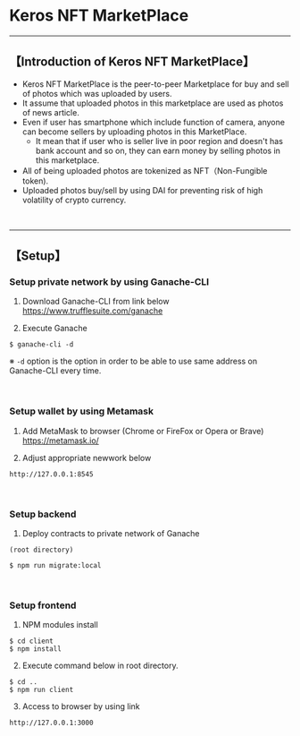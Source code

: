 # Keros NFT MarketPlace

***

## 【Introduction of Keros NFT MarketPlace】
- Keros NFT MarketPlace is the peer-to-peer Marketplace for buy and sell of photos which was uploaded by users.
- It assume that uploaded photos in this marketplace are used as photos of news article.
- Even if user has smartphone which include function of camera, anyone can become sellers by uploading photos in this MarketPlace.
  - It mean that if user who is seller live in poor region and doesn't has bank account and so on, they can earn money by selling photos in this marketplace.
- All of being uploaded photos are tokenized as NFT（Non-Fungible token). 
- Uploaded photos buy/sell by using DAI for preventing risk of high volatility of crypto currency.


&nbsp;


***

## 【Setup】

### Setup private network by using Ganache-CLI
1. Download Ganache-CLI from link below  
https://www.trufflesuite.com/ganache  


2. Execute Ganache   
```
$ ganache-cli -d
```
※ `-d` option is the option in order to be able to use same address on Ganache-CLI every time.

&nbsp;


### Setup wallet by using Metamask
1. Add MetaMask to browser (Chrome or FireFox or Opera or Brave)    
https://metamask.io/  


2. Adjust appropriate newwork below 
```
http://127.0.0.1:8545
```

&nbsp;


### Setup backend
1. Deploy contracts to private network of Ganache
```
(root directory)

$ npm run migrate:local
```

&nbsp;


### Setup frontend
1. NPM modules install
```
$ cd client
$ npm install
```

2. Execute command below in root directory.
```
$ cd ..
$ npm run client
```

3. Access to browser by using link 
```
http://127.0.0.1:3000
```